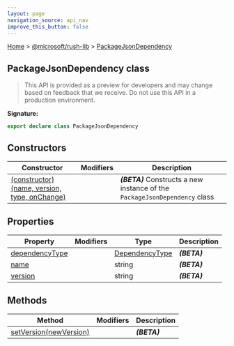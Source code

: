 ```yaml
---
layout: page
navigation_source: api_nav
improve_this_button: false
---
```



[Home](./index.md) &gt; [@microsoft/rush-lib](./rush-lib.md) &gt; [PackageJsonDependency](./rush-lib.packagejsondependency.md)

## PackageJsonDependency class

> This API is provided as a preview for developers and may change based on feedback that we receive. Do not use this API in a production environment.
>


<b>Signature:</b>

```typescript
export declare class PackageJsonDependency
```

## Constructors

|  Constructor | Modifiers | Description |
|  --- | --- | --- |
|  [(constructor)(name, version, type, onChange)](./rush-lib.packagejsondependency._constructor_.md) |  | <b><i>(BETA)</i></b> Constructs a new instance of the <code>PackageJsonDependency</code> class |

## Properties

|  Property | Modifiers | Type | Description |
|  --- | --- | --- | --- |
|  [dependencyType](./rush-lib.packagejsondependency.dependencytype.md) |  | [DependencyType](./rush-lib.dependencytype.md) | <b><i>(BETA)</i></b> |
|  [name](./rush-lib.packagejsondependency.name.md) |  | string | <b><i>(BETA)</i></b> |
|  [version](./rush-lib.packagejsondependency.version.md) |  | string | <b><i>(BETA)</i></b> |

## Methods

|  Method | Modifiers | Description |
|  --- | --- | --- |
|  [setVersion(newVersion)](./rush-lib.packagejsondependency.setversion.md) |  | <b><i>(BETA)</i></b> |
